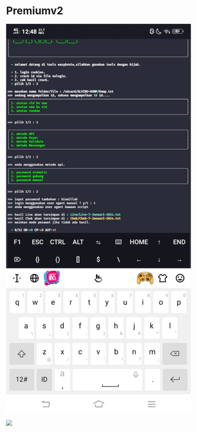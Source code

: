 # Premiumv2

<img src="https://raw.githubusercontent.com/oyen-XD/Premiumv2/main/Screenshot_20240107_124843.jpg?token=GHSAT0AAAAAACLKZGDNOCIKGKIAJ54U5WPGZMABRYA" width=100% height=90%>
<p align="left">
  <img src="https://img.shields.io/badge/Author-oyen-XD-blue?style=flat-square">
